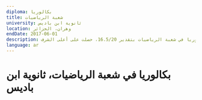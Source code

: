 ```yaml
---
diploma: بكالوريا
title: شعبة الرياضيات
university: ثانوية ابن باديس
location: وهران، الجزائر
endDate: 2017-06-01
description: اجتزت البكالوريا في شعبة الرياضيات بتقدير 16.5/20، حصلت على أعلى الشرف.
language: ar
---
```


# بكالوريا في شعبة الرياضيات، ثانوية ابن باديس